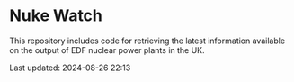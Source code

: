# Nuke Watch

This repository includes code for retrieving the latest information available on the output of EDF nuclear power plants in the UK.

Last updated: 2024-08-26 22:13